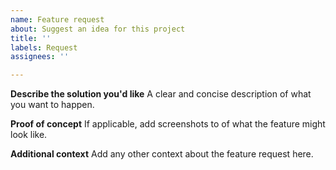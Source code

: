 ```yaml
---
name: Feature request
about: Suggest an idea for this project
title: ''
labels: Request
assignees: ''

---
```


**Describe the solution you'd like**
A clear and concise description of what you want to happen.

**Proof of concept**
If applicable, add screenshots to of what the feature might look like.

**Additional context**
Add any other context about the feature request here.
